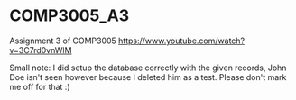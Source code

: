 # COMP3005_A3
Assignment 3 of COMP3005
https://www.youtube.com/watch?v=3C7rd0vnWlM

Small note: I did setup the database correctly with the given records, John Doe isn't seen however because I deleted him as a test. Please don't mark me off for that :)
